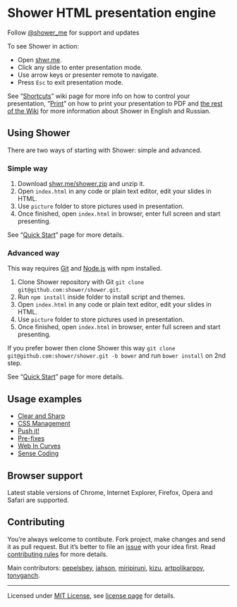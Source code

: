 # Shower HTML presentation engine

Follow [@shower_me](https://twitter.com/shower_me) for support and updates

To see Shower in action:

- Open [shwr.me](http://shwr.me/).
- Click any slide to enter presentation mode.
- Use arrow keys or presenter remote to navigate.
- Press `Esc` to exit presentation mode.

See “[Shortcuts](https://github.com/shower/shower/wiki/Shortcuts)” wiki page for more info on how to control your presentation, “[Print](https://github.com/shower/shower/wiki/Print)” on how to print your presentation to PDF and [the rest of the Wiki](https://github.com/shower/shower/wiki) for more information about Shower in English and Russian.

## Using Shower

There are two ways of starting with Shower: simple and advanced.

### Simple way

1. Download [shwr.me/shower.zip](http://shwr.me/shower.zip) and unzip it.
2. Open `index.html` in any code or plain text editor, edit your slides in HTML.
3. Use `picture` folder to store pictures used in presentation.
4. Once finished, open `index.html` in browser, enter full screen and start presenting.

See “[Quick Start](https://github.com/shower/shower/wiki/Quick-Start)” page for more details.

### Advanced way

This way requires [Git](http://git-scm.com) and [Node.js](http://nodejs.org) with npm installed.

1. Clone Shower repository with Git `git clone git@github.com:shower/shower.git`.
2. Run `npm install` inside folder to install script and themes.
3. Open `index.html` in any code or plain text editor, edit your slides in HTML.
4. Use `picture` folder to store pictures used in presentation.
5. Once finished, open `index.html` in browser, enter full screen and start presenting.

If you prefer bower then clone Shower this way `git clone git@github.com:shower/shower.git -b bower` and run `bower install` on 2nd step.

See “[Quick Start](https://github.com/shower/shower/wiki/Quick-Start)” page for more details.

## Usage examples

- [Clear and Sharp](http://pepelsbey.net/pres/clear-and-sharp/)
- [CSS Management](http://pepelsbey.net/pres/knife-train/)
- [Push it!](http://pepelsbey.net/pres/push-it/)
- [Pre-fixes](http://pepelsbey.net/pres/pre-fixes/)
- [Web In Curves](http://pepelsbey.net/pres/web-in-curves/)
- [Sense Coding](http://pepelsbey.net/pres/sense-coding/)

## Browser support

Latest stable versions of Chrome, Internet Explorer, Firefox, Opera and Safari are supported.

## Contributing

You’re always welcome to contibute. Fork project, make changes and send it as pull request. But it’s better to file an [issue](https://github.com/shower/shower/issues) with your idea first. Read [contributing rules](https://github.com/shower/shower/blob/master/Contributing.md) for more details.

Main contributors: [pepelsbey](https://github.com/pepelsbey), [jahson](https://github.com/jahson), [miripiruni](https://github.com/miripiruni), [kizu](https://github.com/kizu), [artpolikarpov](https://github.com/artpolikarpov), [tonyganch](https://github.com/tonyganch).

---
Licensed under [MIT License](http://en.wikipedia.org/wiki/MIT_License), see [license page](https://github.com/shower/shower/wiki/MIT-License) for details.